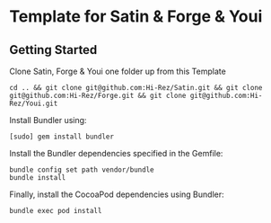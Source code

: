 # Template for Satin & Forge & Youi

## Getting Started

Clone Satin, Forge & Youi one folder up from this Template

```
cd .. && git clone git@github.com:Hi-Rez/Satin.git && git clone git@github.com:Hi-Rez/Forge.git && git clone git@github.com:Hi-Rez/Youi.git
```

Install Bundler using:

```
[sudo] gem install bundler
```

Install the Bundler dependencies specified in the Gemfile:

```
bundle config set path vendor/bundle
bundle install
```

Finally, install the CocoaPod dependencies using Bundler:

```
bundle exec pod install
```
